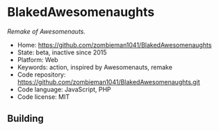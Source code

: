 # BlakedAwesomenaughts

_Remake of Awesomenauts._

- Home: https://github.com/zombieman1041/BlakedAwesomenaughts
- State: beta, inactive since 2015
- Platform: Web
- Keywords: action, inspired by Awesomenauts, remake
- Code repository: https://github.com/zombieman1041/BlakedAwesomenaughts.git
- Code language: JavaScript, PHP
- Code license: MIT

## Building
